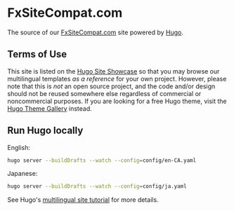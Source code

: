 # FxSiteCompat.com

The source of our [FxSiteCompat.com](https://www.fxsitecompat.com/) site powered by [Hugo](https://gohugo.io/).

## Terms of Use

This site is listed on the [Hugo Site Showcase](https://gohugo.io/showcase/) so that you may browse our multilingual templates *as a reference* for your own project. However, please note that this is *not* an open source project, and the code and/or design should not be reused somewhere else regardless of commercial or noncommercial purposes. If you are looking for a free Hugo theme, visit the [Hugo Theme Gallery](http://themes.gohugo.io/) instead.

## Run Hugo locally

English:

```bash
hugo server --buildDrafts --watch --config=config/en-CA.yaml
```

Japanese:

```bash
hugo server --buildDrafts --watch --config=config/ja.yaml
```

See Hugo's [multilingual site tutorial](https://gohugo.io/tutorials/create-a-multilingual-site/) for more details.
